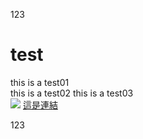 123
# test

this is a test01 <br>
this is a test02
this is a test03 <br>
![](https://avatars.slack-edge.com/2020-11-25/1527503386626_319578f21381f9641cd8_512.png)
[這是連結]()

123
